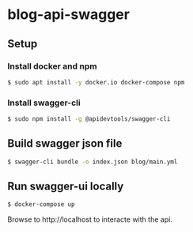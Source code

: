 # blog-api-swagger

## Setup
### Install docker and npm
```bash
$ sudo apt install -y docker.io docker-compose npm
```
### Install swagger-cli
```bash
$ sudo npm install -g @apidevtools/swagger-cli
```

## Build swagger json file
```bash
$ swagger-cli bundle -o index.json blog/main.yml
```

## Run swagger-ui locally
```bash
$ docker-compose up
```

Browse to http://localhost to interacte with the api.